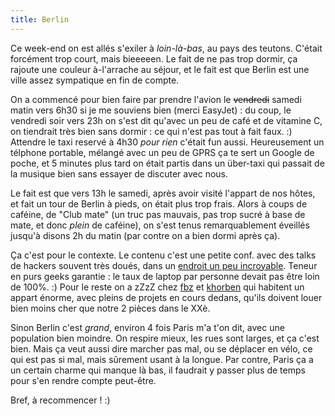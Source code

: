 ```yaml
---
title: Berlin
---
```


Ce week-end on est allés s'exiler à _loin-là-bas_, au pays des teutons.
C'était forcément trop court, mais bieeeeen. Le fait de ne pas trop dormir, ça
rajoute une couleur à-l'arrache au séjour, et le fait est que Berlin est une
ville assez sympatique en fin de compte.

On a commencé pour bien faire par prendre l'avion le <s>vendredi</s> samedi
matin vers 6h30 si je me souviens bien (merci EasyJet) : du coup, le vendredi
soir vers 23h on s'est dit qu'avec un peu de café et de vitamine C, on
tiendrait très bien sans dormir : ce qui n'est pas tout à fait faux. :)
Attendre le taxi reservé à 4h30 _pour rien_ c'était fun aussi. Heureusement un
télphone portable, mélangé avec un peu de GPRS ça te sert un Google de poche,
et 5 minutes plus tard on était partis dans un über-taxi qui passait de la
musique bien sans essayer de discuter avec nous.

Le fait est que vers 13h le samedi, après avoir visité l'appart de nos hôtes,
et fait un tour de Berlin à pieds, on était plus trop frais. Alors à coups de
caféine, de "Club mate" (un truc pas mauvais, pas trop sucré à base de mate,
et donc _plein_ de caféine), on s'est tenus remarquablement éveillés jusqu'à
disons 2h du matin (par contre on a bien dormi après ça).

Ça c'est pour le contexte. Le contenu c'est une petite conf. avec des talks de
hackers souvent très doués, dans un [endroit un peu
incroyable](http://www.c-base.org/). Teneur en purs geeks garantie : le taux
de laptop par personne devait pas être loin de 100%. :) Pour le reste on a
zZzZ chez [fbz](http://fabienne.us) et [khorben](http://defora.org) qui
habitent un appart énorme, avec pleins de projets en cours dedans, qu'ils
doivent louer bien moins cher que notre 2 pièces dans le XXè.

Sinon Berlin c'est _grand_, environ 4 fois Paris m'a t'on dit, avec une
population bien moindre. On respire mieux, les rues sont larges, et ça c'est
bien. Mais ça veut aussi dire marcher pas mal, ou se déplacer en vélo, ce qui
est pas si mal, mais sûrement usant à la longue. Par contre, Paris ça a un
certain charme qui manque là bas, il faudrait y passer plus de temps pour s'en
rendre compte peut-être.

Bref, à recommencer ! :)

